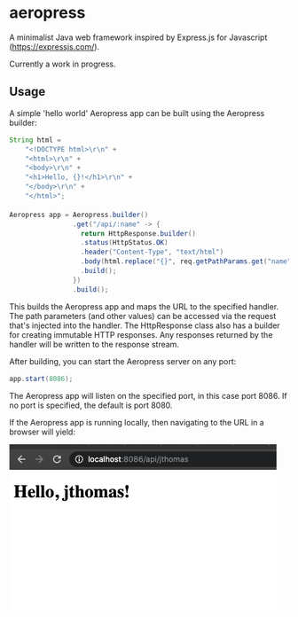 # aeropress
A minimalist Java web framework inspired by Express.js for Javascript (https://expressjs.com/).

Currently a work in progress.

## Usage
A simple 'hello world' Aeropress app can be built using the Aeropress builder:

```Java
String html =
    "<!DOCTYPE html>\r\n" +
    "<html>\r\n" +
    "<body>\r\n" +
    "<h1>Hello, {}!</h1>\r\n" +
    "</body>\r\n" +
    "</html>";

Aeropress app = Aeropress.builder()
                .get("/api/:name" -> {
                  return HttpResponse.builder()
                  .status(HttpStatus.OK)
                  .header("Content-Type", "text/html")
                  .body(html.replace("{}", req.getPathParams.get("name")))
                  .build();
                })
                .build();
```
This builds the Aeropress app and maps the URL to the specified handler. The path parameters (and other values) can be accessed via the request that's injected into the handler. The HttpResponse class also has a builder for creating immutable HTTP responses. Any responses returned by the handler will be written to the response stream.

After building, you can start the Aeropress server on any port:

```Java
app.start(8086);
```

The Aeropress app will listen on the specified port, in this case port 8086. If no port is specified, the default is port 8080.

If the Aeropress app is running locally, then navigating to the URL in a browser will yield:

![image](https://github.com/jthomas718/aeropress/blob/master/assets/example.png)
